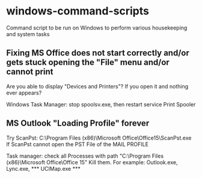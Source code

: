 # windows-command-scripts
Command script to be run on Windows to perform various housekeeping and system tasks

## Fixing MS Office does not start correctly and/or gets stuck opening the "File" menu and/or cannot print
Are you able to display "Devices and Printers"?
If you open it and nothing ever appears?

Windows Task Manager: stop spoolsv.exe, then restart service Print Spooler

## MS Outlook "Loading Profile" forever
Try ScanPst: C:\Program Files (x86)\Microsoft Office\Office15\ScanPst.exe
If ScanPst cannot open the PST File of the MAIL PROFILE

Task manager: check all Processes with path "C:\Program Files (x86)\Microsoft Office\Office 15"
Kill them.
For example: Outlook.exe, Lync.exe, *** UCIMap.exe ***
